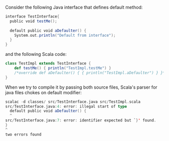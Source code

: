 Consider the following Java interface that defines default method:
```scala
interface TestInterface{
  public void testMe();
   
  default public void aDefaulter() {
    System.out.println("Default from interface");
  }
}
```

and the following Scala code:
```scala
class TestImpl extends TestInterface {
	def testMe() { println("TestImpl.testMe") }
	/*override def aDefaulter() { { println("TestImpl.aDefaulter") } }*/
}
```

When we try to compile it by passing both source files, Scala's parser for java files chokes on default modifier:

```scala
scalac -d classes/ src/TestInterface.java src/TestImpl.scala
src/TestInterface.java:4: error: illegal start of type
  default public void aDefaulter() {
  ^
src/TestInterface.java:7: error: identifier expected but `}' found.
}
^
two errors found
```
